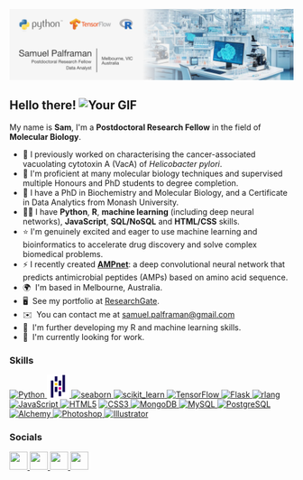 ![masthead](images/masthead.png)
## Hello there! <img src="https://user-images.githubusercontent.com/18350557/176309783-0785949b-9127-417c-8b55-ab5a4333674e.gif" width="32" alt="Your GIF"> 

My name is <b>Sam</b>, I'm a <b>Postdoctoral Research Fellow</b> in the field of <b>Molecular Biology</b>. 
* 📄 I previously worked on characterising the cancer-associated vacuolating cytotoxin A (VacA) of <i>Helicobacter pylori</i>.
* 🔬 I'm proficient at many molecular biology techniques and supervised multiple Honours and PhD students to degree completion.
* 🌱 I have a PhD in Biochemistry and Molecular Biology, and a Certificate in Data Analytics from Monash University. 
* 👨‍💻 I have <b>Python</b>, <b>R</b>, <b>machine learning</b> (including deep neural networks), <b>JavaScript</b>, <b>SQL/NoSQL</b> and <b>HTML/CSS</b> skills.
* ⭐️ I'm genuinely excited and eager to use machine learning and bioinformatics to accelerate drug discovery and solve complex biomedical problems.
* ⚡ I recently created <b>[AMPnet](https://antimicrobial-neural-network-app-palframan.streamlit.app)</b>: a deep convolutional neural network that predicts antimicrobial peptides (AMPs) based on amino acid sequence.
* 🌍  I'm based in Melbourne, Australia.
* 🖥️  See my portfolio at [ResearchGate](http:///www.researchgate.net/profile/Samuel-Palframan).
* ✉️  You can contact me at [samuel.palframan@gmail.com](mailto:samuel.palframan@gmail.com)
* 🚀  I'm further developing my R and machine learning skills.
* 🔭  I'm currently looking for work.

### Skills

<p align="left">
<a href="https://www.python.org/" target="_blank" rel="noreferrer"><img src="https://raw.githubusercontent.com/danielcranney/readme-generator/main/public/icons/skills/python-colored.svg" width="36" height="36" alt="Python" />
</a>
<a href="https://pandas.pydata.org/" target="_blank" rel="noreferrer"> <img src="https://raw.githubusercontent.com/devicons/devicon/2ae2a900d2f041da66e950e4d48052658d850630/icons/pandas/pandas-original.svg" alt="pandas" width="40" height="40"/> 
</a>
<a href="https://seaborn.pydata.org/" target="_blank" rel="noreferrer"> <img src="https://seaborn.pydata.org/_images/logo-mark-lightbg.svg" alt="seaborn" width="40" height="40"/> 
</a>
<a href="https://scikit-learn.org/" target="_blank" rel="noreferrer"> <img src="https://upload.wikimedia.org/wikipedia/commons/0/05/Scikit_learn_logo_small.svg" alt="scikit_learn" width="40" height="40"/> 
</a>
<a href="https://www.tensorflow.org/" target="_blank" rel="noreferrer"><img src="https://raw.githubusercontent.com/danielcranney/readme-generator/main/public/icons/skills/tensorflow-colored.svg" width="36" height="36" alt="TensorFlow" />
</a>
<a href="https://flask.palletsprojects.com/en/2.0.x/" target="_blank" rel="noreferrer"><img src="https://c0.klipartz.com/pngpicture/509/951/gratis-png-frasco-por-ejemplo-web-framework-piton-botella-botella.png" width="36" height="36" alt="Flask" />
</a>
<a href="https://www.r-project.org/" target="_blank" rel="noreferrer"><img src="https://raw.githubusercontent.com/danielcranney/readme-generator/main/public/icons/skills/rlang-colored.svg" width="36" height="36" alt="rlang" />
</a>
<a href="https://developer.mozilla.org/en-US/docs/Web/JavaScript" target="_blank" rel="noreferrer"><img src="https://raw.githubusercontent.com/danielcranney/readme-generator/main/public/icons/skills/javascript-colored.svg" width="36" height="36" alt="JavaScript" />
</a>
<a href="https://developer.mozilla.org/en-US/docs/Glossary/HTML5" target="_blank" rel="noreferrer"><img src="https://raw.githubusercontent.com/danielcranney/readme-generator/main/public/icons/skills/html5-colored.svg" width="36" height="36" alt="HTML5" /></a>
<a href="https://www.w3.org/TR/CSS/#css" target="_blank" rel="noreferrer"><img src="https://raw.githubusercontent.com/danielcranney/readme-generator/main/public/icons/skills/css3-colored.svg" width="36" height="36" alt="CSS3" />
</a>
<a href="https://www.mongodb.com/" target="_blank" rel="noreferrer"><img src="https://raw.githubusercontent.com/danielcranney/readme-generator/main/public/icons/skills/mongodb-colored.svg" width="36" height="36" alt="MongoDB" />
</a>
<a href="https://www.mysql.com/" target="_blank" rel="noreferrer"><img src="https://raw.githubusercontent.com/danielcranney/readme-generator/main/public/icons/skills/mysql-colored.svg" width="36" height="36" alt="MySQL" />
</a>
<a href="https://www.postgresql.org/" target="_blank" rel="noreferrer"><img src="https://raw.githubusercontent.com/danielcranney/readme-generator/main/public/icons/skills/postgresql-colored.svg" width="36" height="36" alt="PostgreSQL" />
</a>
<a href="https://docs.alchemy.com/alchemy/documentation/alchemy-web3" target="_blank" rel="noreferrer"><img src="https://raw.githubusercontent.com/danielcranney/readme-generator/main/public/icons/skills/alchemy-colored.svg" width="36" height="36" alt="Alchemy" />
</a>
<a href="https://www.adobe.com/uk/products/photoshop.html" target="_blank" rel="noreferrer"><img src="https://raw.githubusercontent.com/danielcranney/readme-generator/main/public/icons/skills/photoshop-colored.svg" width="36" height="36" alt="Photoshop" />
</a>
<a href="https://www.adobe.com/uk/products/illustrator.html" target="_blank" rel="noreferrer"><img src="https://raw.githubusercontent.com/danielcranney/readme-generator/main/public/icons/skills/illustrator-colored.svg" width="36" height="36" alt="Illustrator" />
</a>
</p>

### Socials

<p align="left">
<a href="https://www.linkedin.com/in/samuel-palframan-81640a269/" target="_blank" rel="noreferrer">
<picture>
<source media="(prefers-color-scheme: dark)" srcset="https://raw.githubusercontent.com/danielcranney/readme-generator/main/public/icons/socials/linkedin-dark.svg" />
<source media="(prefers-color-scheme: light)" srcset="https://raw.githubusercontent.com/danielcranney/readme-generator/main/public/icons/socials/linkedin.svg" />
<img src="https://raw.githubusercontent.com/danielcranney/readme-generator/main/public/icons/socials/linkedin.svg" width="32" height="32" />
</picture>
</a>
<a href="https://www.researchgate.net/profile/Samuel-Palframan" target="_blank" rel="noreferrer">
<picture>
<source media="(prefers-color-scheme: dark)" srcset="https://upload.wikimedia.org/wikipedia/commons/5/5e/ResearchGate_icon_SVG.svg" />
<source media="(prefers-color-scheme: light)" srcset="https://upload.wikimedia.org/wikipedia/commons/5/5e/ResearchGate_icon_SVG.svg" />
<img src="https://upload.wikimedia.org/wikipedia/commons/5/5e/ResearchGate_icon_SVG.svg" width="32" height="32" />
</picture>
</a>
<a href="https://www.github.com/PianoPalf" target="_blank" rel="noreferrer">
<picture>
<source media="(prefers-color-scheme: dark)" srcset="https://raw.githubusercontent.com/danielcranney/readme-generator/main/public/icons/socials/github-dark.svg" />
<source media="(prefers-color-scheme: light)" srcset="https://raw.githubusercontent.com/danielcranney/readme-generator/main/public/icons/socials/github.svg" />
<img src="https://raw.githubusercontent.com/danielcranney/readme-generator/main/public/icons/socials/github.svg" width="32" height="32" />
</picture>
</a>
<a href="https://discord.com/users/pianopalf#8652" target="_blank" rel="noreferrer">
<picture>
<source media="(prefers-color-scheme: dark)" srcset="https://raw.githubusercontent.com/danielcranney/readme-generator/main/public/icons/socials/discord.svg" />
<source media="(prefers-color-scheme: light)" srcset="https://raw.githubusercontent.com/danielcranney/readme-generator/main/public/icons/socials/discord.svg" />
<img src="https://raw.githubusercontent.com/danielcranney/readme-generator/main/public/icons/socials/discord.svg" width="32" height="32" />
</picture>
</a>
</p>
